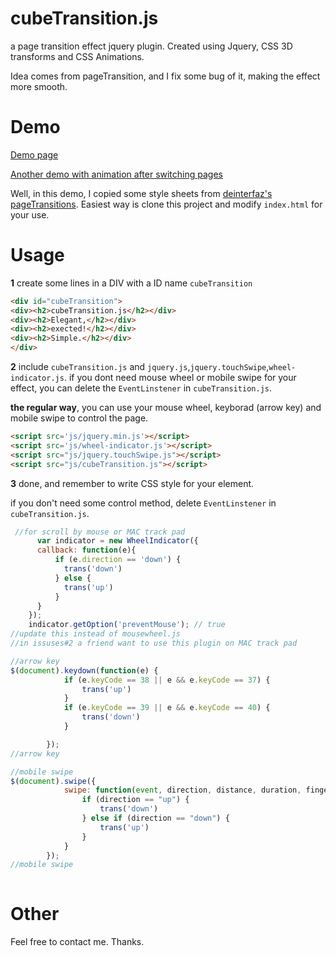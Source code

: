 # cubeTransition.js

a page transition effect jquery plugin. Created using Jquery, CSS 3D transforms and CSS Animations.

Idea comes from pageTransition, and I fix some bug of it, making the effect more smooth.



# Demo

[Demo page](https://html50.github.io/cubeTransition.js/)

[Another demo with animation after switching pages](https://html50.github.io/cubeTransition.js/index-dynamic.html)

Well, in this demo, I copied some style sheets from [deinterfaz's pageTransitions](http://labs.deinterfaz.com/PageTransitions/transitions/bounce/). Easiest way is clone this project and modify `index.html` for your use. 



# Usage

**1** create some lines in a DIV with a ID name `cubeTransition`

```html
<div id="cubeTransition">
<div><h2>cubeTransition.js</h2></div>
<div><h2>Elegant,</h2></div>
<div><h2>exected!</h2></div>
<div><h2>Simple.</h2></div>
</div>
```

**2** include `cubeTransition.js` and `jquery.js`,`jquery.touchSwipe`,`wheel-indicator.js`. if you dont need mouse wheel or mobile swipe for your effect, you can delete the `EventLinstener` in `cubeTransition.js`.



**the regular way**, you can use your mouse wheel, keyborad (arrow key) and mobile swipe to control the page.

```HTML
<script src='js/jquery.min.js'></script>
<script src='js/wheel-indicator.js'></script>	 
<script src="js/jquery.touchSwipe.js"></script>  
<script src="js/cubeTransition.js"></script>
```

**3** done, and remember to write CSS style for your element.



if you don't need some control method, delete `EventLinstener` in `cubeTransition.js`.

```javascript
 //for scroll by mouse or MAC track pad
      var indicator = new WheelIndicator({
      callback: function(e){   
          if (e.direction == 'down') {
            trans('down')
          } else {
            trans('up')
          }
      }
    });
    indicator.getOption('preventMouse'); // true
//update this instead of mousewheel.js
//in issuses#2 a friend want to use this plugin on MAC track pad

//arrow key
$(document).keydown(function(e) {
			if (e.keyCode == 38 || e && e.keyCode == 37) {
				trans('up')
			}
			if (e.keyCode == 39 || e && e.keyCode == 40) {
				trans('down')
			}

		});
//arrow key

//mobile swipe
$(document).swipe({
			swipe: function(event, direction, distance, duration, fingerCount) {
				if (direction == "up") {
					trans('down')
				} else if (direction == "down") {
					trans('up')
				}
			}
		});
//mobile swipe
		
```



# Other

Feel free to contact me. Thanks.

